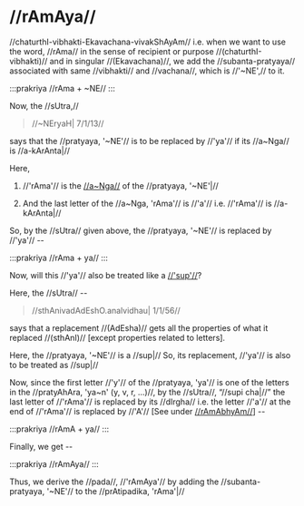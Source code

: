 # //rAmAya//

//chaturthI-vibhakti-Ekavachana-vivakShAyAm// i.e. when we want to use
the word, //rAma// in the sense of recipient or purpose
//(chaturthI-vibhakti)// and in singular //(Ekavachana)//, we add the
//subanta-pratyaya// associated with same //vibhakti// and //vachana//,
which is //'~NE',// to it.

:::prakriya
//rAma + ~NE//
:::

Now, the //sUtra,//

> //~NEryaH| 7/1/13//

says that the //pratyaya, '~NE'// is to be replaced by //'ya'// if its
//a~Nga// is //a-kArAnta|//

Here,

1. //'rAma'// is the [//a~Nga//](#/subanta/general/angam)
   of the //pratyaya, '~NE'|//

2. And the last letter of the //a~Nga, 'rAma'// is //'a'// i.e.
   //'rAma'// is //a-kArAnta|//

So, by the //sUtra// given above, the //pratyaya, '~NE'// is replaced
by //'ya'// --

:::prakriya
//rAma + ya//
:::

Now, will this //'ya'// also be treated like a [//'sup'//](#/subanta/general/subanta-pratyayah)?

Here, the //sUtra// --

> //sthAnivadAdEshO.analvidhau| 1/1/56//

says that a replacement //(AdEsha)// gets all the properties of what it
replaced //(sthAnI)// \[except properties related to letters].

Here, the //pratyaya, '~NE'// is a //sup|// So, its replacement,
//'ya'// is also to be treated as //sup|//

Now, since the first letter //'y'// of the //pratyaya, 'ya'// is one of
the letters in the //pratyAhAra, 'ya~n' (y, v, r, ...)//, by the
//sUtra//, “//supi cha|//” the last letter of //'rAma'// is replaced by
its //dIrgha// i.e. the letter //'a'// at the end of //'rAma'// is
replaced by //'A'// \[See under
[//rAmAbhyAm//](#/subanta/raama-sabdah/raama-3-2)] --

:::prakriya
//rAmA + ya//
:::

Finally, we get --

:::prakriya
//rAmAya//
:::

Thus, we derive the //pada//, //'rAmAya'// by adding the
//subanta-pratyaya, '~NE'// to the //prAtipadika, 'rAma'|//
<!--stackedit_data:
eyJoaXN0b3J5IjpbMTU2NDAyNDU3NF19
-->
